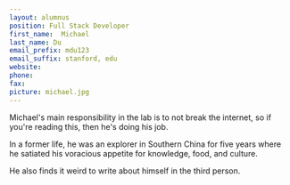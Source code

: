 ```yaml
---
layout: alumnus
position: Full Stack Developer
first_name:  Michael
last_name: Du
email_prefix: mdu123
email_suffix: stanford, edu
website:
phone:
fax:
picture: michael.jpg
---
```


Michael's main responsibility in the lab is to not break the internet, so if you're reading this, then he's doing his job.

In a former life, he was an explorer in Southern China for five years where he satiated his voracious appetite for knowledge, food, and culture.

He also finds it weird to write about himself in the third person.
